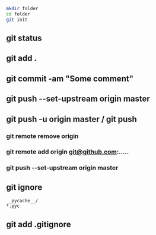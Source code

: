 
```bash
mkdir folder
cd folder
git init
```

## git status

## git add .

## git commit -am "Some comment"

## git push --set-upstream origin master

## git push -u origin master / git push 

### git remote remove origin
### git remote add origin git@github.com:.....
### git push --set-upstream origin master

## git ignore

```
__pycache__/
*.pyc
```

## git add .gitignore

